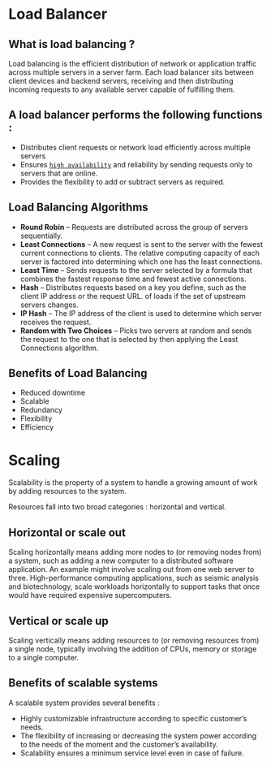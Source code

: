 # Load Balancer

## What is load balancing ?

Load balancing is the efficient distribution of network or application traffic across multiple servers in a server farm. Each load balancer sits between client devices and backend servers, receiving and then distributing incoming requests to any available server capable of fulfilling them.

## A load balancer performs the following functions :

* Distributes client requests or network load efficiently across multiple servers
* Ensures [`high availability`](https://en.wikipedia.org/wiki/High_availability) and reliability by sending requests only to servers that are online.
* Provides the flexibility to add or subtract servers as required.

## Load Balancing Algorithms

* **Round Robin** – Requests are distributed across the group of servers sequentially.
* **Least Connections** – A new request is sent to the server with the fewest current connections to clients. The relative computing capacity of each server is factored into determining which one has the least connections.
* **Least Time** – Sends requests to the server selected by a formula that combines the fastest response time and fewest active connections.
* **Hash** – Distributes requests based on a key you define, such as the client IP address or the request URL.
of loads if the set of upstream servers changes.
* **IP Hash** – The IP address of the client is used to determine which server receives the request.
* **Random with Two Choices** – Picks two servers at random and sends the request to the one that is selected by then applying the Least Connections algorithm.
  
## Benefits of Load Balancing
* Reduced downtime
* Scalable
* Redundancy
* Flexibility
* Efficiency

# Scaling
Scalability is the property of a system to handle a growing amount of work by adding resources to the system.

Resources fall into two broad categories :  horizontal and vertical.

## Horizontal or scale out
Scaling horizontally means adding more nodes to (or removing nodes from) a system, such as adding a new computer to a distributed software application. An example might involve scaling out from one web server to three. High-performance computing applications, such as seismic analysis and biotechnology, scale workloads horizontally to support tasks that once would have required expensive supercomputers. 

## Vertical or scale up

Scaling vertically means adding resources to (or removing resources from) a single node, typically involving the addition of CPUs, memory or storage to a single computer.

## Benefits of scalable systems
A scalable system provides several benefits :

* Highly customizable infrastructure according to specific customer’s needs.
* The flexibility of increasing or decreasing the system power according to the needs of the moment and the customer’s availability.
* Scalability ensures a minimum service level even in case of failure.
  

